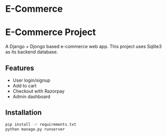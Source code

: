 # E-Commerce
# E-Commerce Project

A Django + Djongo based e-commerce web app. This project uses Sqlite3 as its backend database.

## Features
- User login/signup
- Add to cart
- Checkout with Razorpay
- Admin dashboard

## Installation
```bash
pip install -r requirements.txt
python manage.py runserver
